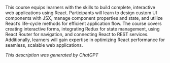 This course equips learners with the skills to build complete, interactive web applications using React. Participants will learn to design custom UI components with JSX, manage component properties and state, and utilize React’s life-cycle methods for efficient application flow. The course covers creating interactive forms, integrating Redux for state management, using React Router for navigation, and connecting React to REST services. Additionally, learners will gain expertise in optimizing React performance for seamless, scalable web applications.

*This description was generated by ChatGPT*